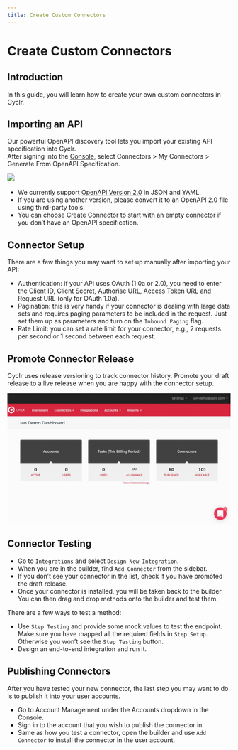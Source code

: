 ```yaml
---
title: Create Custom Connectors
---
```


# Create Custom Connectors #

Introduction
------------

In this guide, you will learn how to create your own custom connectors in Cyclr.

Importing an API
----------------

Our powerful OpenAPI discovery tool lets you import your existing API specification into Cyclr.  
After signing into the [Console](https://my.cyclr.com/console/), select Connectors > My Connectors > Generate From OpenAPI Specification.

![](./images/import-api-1.gif)

*   We currently support [OpenAPI Version 2.0](https://github.com/OAI/OpenAPI-Specification/blob/master/versions/2.0.md) in JSON and YAML.
*   If you are using another version, please convert it to an OpenAPI 2.0 file using third-party tools.
*   You can choose Create Connector to start with an empty connector if you don’t have an OpenAPI specification.

Connector Setup
---------------

There are a few things you may want to set up manually after importing your API:

*   Authentication: if your API uses OAuth (1.0a or 2.0), you need to enter the Client ID, Client Secret, Authorise URL, Access Token URL and Request URL (only for OAuth 1.0a).
*   Pagination: this is very handy if your connector is dealing with large data sets and requires paging parameters to be included in the request. Just set them up as parameters and turn on the `Inbound Paging` flag.
*   Rate Limit: you can set a rate limit for your connector, e.g., 2 requests per second or 1 second between each request.

Promote Connector Release
-------------------------

Cyclr uses release versioning to track connector history. Promote your draft release to a live release when you are happy with the connector setup.

![](./images/promote-connector.gif)

Connector Testing
-----------------

*   Go to `Integrations` and select `Design New Integration`.
*   When you are in the builder, find `Add Connector` from the sidebar.
*   If you don’t see your connector in the list, check if you have promoted the draft release.
*   Once your connector is installed, you will be taken back to the builder. You can then drag and drop methods onto the builder and test them.

There are a few ways to test a method:

*   Use `Step Testing` and provide some mock values to test the endpoint. Make sure you have mapped all the required fields in `Step Setup`. Otherwise you won’t see the `Step Testing` button.
*   Design an end-to-end integration and run it.

Publishing Connectors
---------------------

After you have tested your new connector, the last step you may want to do is to publish it into your user accounts.

*   Go to Account Management under the Accounts dropdown in the Console.
*   Sign in to the account that you wish to publish the connector in.
*   Same as how you test a connector, open the builder and use `Add Connector` to install the connector in the user account.
